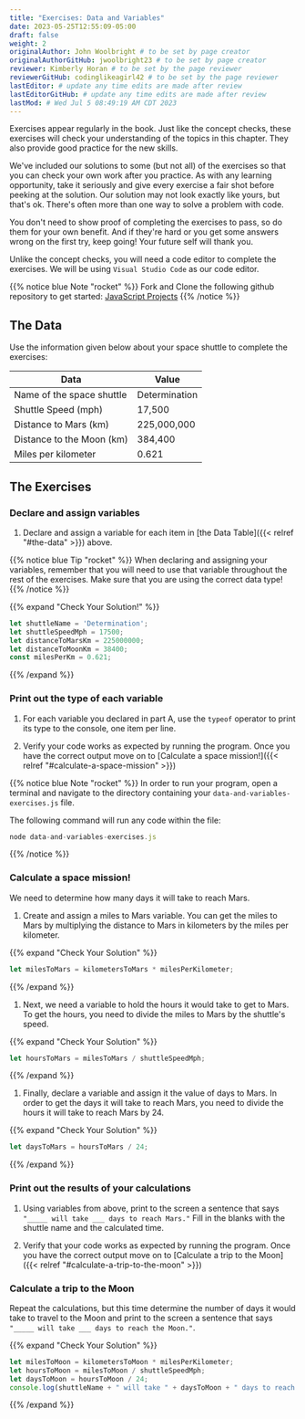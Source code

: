 ```yaml
---
title: "Exercises: Data and Variables"
date: 2023-05-25T12:55:09-05:00
draft: false
weight: 2
originalAuthor: John Woolbright # to be set by page creator
originalAuthorGitHub: jwoolbright23 # to be set by page creator
reviewer: Kimberly Horan # to be set by the page reviewer
reviewerGitHub: codinglikeagirl42 # to be set by the page reviewer
lastEditor: # update any time edits are made after review
lastEditorGitHub: # update any time edits are made after review
lastMod: # Wed Jul 5 08:49:19 AM CDT 2023
---
```


Exercises appear regularly in the book. Just like the concept checks, these exercises will check your understanding of the topics in this chapter. They also provide good practice for the new skills.

We've included our solutions to some (but not all) of the exercises so that you can check your own work after you practice. As with any learning opportunity, take it seriously and give every exercise a fair shot before peeking at the solution. Our solution may not look exactly like yours, but that's ok. There's often more than one way to solve a problem with code.

You don't need to show proof of completing the exercises to pass, so do them for your own benefit. And if they're hard or you get some answers wrong on the first try, keep going! Your future self will thank you. 

Unlike the concept checks, you will need a code editor to complete the exercises. We will be using `Visual Studio Code` as our code editor.

{{% notice blue Note "rocket" %}}
Fork and Clone the following github repository to get started: [JavaScript Projects](https://github.com/LaunchCodeEducation/javascript-projects)
{{% /notice %}}

## The Data

Use the information given below about your space shuttle to complete the
exercises:

| Data                        | Value        |
|-----------------------------|--------------|
| Name of the space shuttle   | Determination|
| Shuttle Speed (mph)         | 17,500       |
| Distance to Mars (km)       | 225,000,000  |
| Distance to the Moon (km)   | 384,400      |
| Miles per kilometer         | 0.621        |

## The Exercises

### Declare and assign variables

1. Declare and assign a variable for each item in [the Data Table]({{< relref "#the-data" >}}) above.

{{% notice blue Tip "rocket" %}}
When declaring and assigning your variables, remember that you will
need to use that variable throughout the rest of the exercises. Make sure
that you are using the correct data type!
{{% /notice %}}

{{% expand "Check Your Solution!" %}}
```javascript
let shuttleName = 'Determination';
let shuttleSpeedMph = 17500;
let distanceToMarsKm = 225000000;
let distanceToMoonKm = 38400;
const milesPerKm = 0.621;
```
{{% /expand %}}

### Print out the type of each variable

1. For each variable you declared in part A, use the ``typeof`` operator to print its type to the console, one item per line.

1. Verify your code works as expected by running the program. Once you have the correct output move on to [Calculate a space mission!]({{< relref "#calculate-a-space-mission" >}})

{{% notice blue Note "rocket" %}}
In order to run your program, open a terminal and navigate to the directory containing your `data-and-variables-exercises.js` file.

The following command will run any code within the file:

```javascript
node data-and-variables-exercises.js
```
{{% /notice %}}

### Calculate a space mission!

We need to determine how many days it will take to reach Mars.

1. Create and assign a miles to Mars variable. You can get the miles to Mars by multiplying the distance to Mars in kilometers by the miles per kilometer.

{{% expand "Check Your Solution" %}}
```javascript
let milesToMars = kilometersToMars * milesPerKilometer;
```
{{% /expand %}}

1. Next, we need a variable to hold the hours it would take to get to Mars. To get the hours, you need to divide the miles to Mars by the shuttle's speed.

{{% expand "Check Your Solution" %}}
```javascript
let hoursToMars = milesToMars / shuttleSpeedMph;
```
{{% /expand %}}

1. Finally, declare a variable and assign it the value of days to Mars. In order to get the days it will take to reach Mars, you need to divide the hours it will take to reach Mars by 24.

{{% expand "Check Your Solution" %}}
```javascript
let daysToMars = hoursToMars / 24;
```
{{% /expand %}}

### Print out the results of your calculations

1. Using variables from above, print to the screen a sentence that says ``"_____ will take ___ days to reach Mars."`` Fill in the blanks with 
the shuttle name and the calculated time.

1. Verify that your code works as expected by running the program. Once you have the correct output move on to [Calculate a trip to the Moon]({{< relref "#calculate-a-trip-to-the-moon" >}})
### Calculate a trip to the Moon

Repeat the calculations, but this time determine the number of days it would take to travel to the Moon and print to the screen a sentence that says ``"_____ will take ___ days to reach the Moon."``.

{{% expand "Check Your Solution" %}}
```javascript
let milesToMoon = kilometersToMoon * milesPerKilometer;
let hoursToMoon = milesToMoon / shuttleSpeedMph;
let daysToMoon = hoursToMoon / 24;
console.log(shuttleName + " will take " + daysToMoon + " days to reach the Moon.");
```
{{% /expand %}}